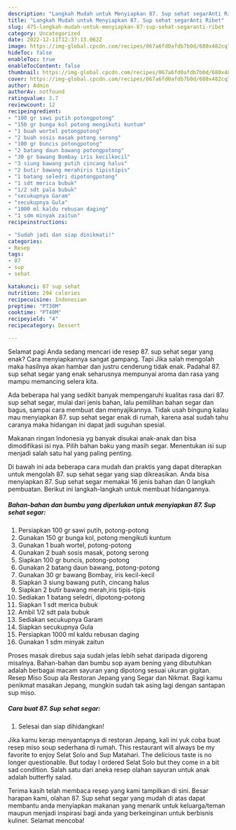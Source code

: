 ```yaml
---
description: "Langkah Mudah untuk Menyiapkan 87. Sup sehat segarAnti Ribet"
title: "Langkah Mudah untuk Menyiapkan 87. Sup sehat segarAnti Ribet"
slug: 475-langkah-mudah-untuk-menyiapkan-87-sup-sehat-segaranti-ribet
category: Uncategorized
date: 2022-12-11T12:37:13.062Z
image: https://img-global.cpcdn.com/recipes/067a6fd0afdb7b0d/680x482cq70/87-sup-sehat-segar-foto-resep-utama.jpg
hideToc: false
enableToc: true
enableTocContent: false
thumbnail: https://img-global.cpcdn.com/recipes/067a6fd0afdb7b0d/680x482cq70/87-sup-sehat-segar-foto-resep-utama.jpg
cover: https://img-global.cpcdn.com/recipes/067a6fd0afdb7b0d/680x482cq70/87-sup-sehat-segar-foto-resep-utama.jpg
author: Admin
authorAv: notfound
ratingvalue: 3.7
reviewcount: 12
recipeingredient:
- "100 gr sawi putih potongpotong"
- "150 gr bunga kol potong mengikuti kuntum"
- "1 buah wortel potongpotong"
- "2 buah sosis masak potong serong"
- "100 gr buncis potongpotong"
- "2 batang daun bawang potongpotong"
- "30 gr bawang Bombay iris kecilkecil"
- "3 siung bawang putih cincang halus"
- "2 butir bawang merahiris tipistipis"
- "1 batang seledri dipotongpotong"
- "1 sdt merica bubuk"
- "1/2 sdt pala bubuk"
- "secukupnya Garam"
- "secukupnya Gula"
- "1000 ml kaldu rebusan daging"
- "1 sdm minyak zaitun"
recipeinstructions:

- "Sudah jadi dan siap dinikmati!"
categories:
- Resep
tags:
- 87
- sup
- sehat

katakunci: 87 sup sehat 
nutrition: 294 calories
recipecuisine: Indonesian
preptime: "PT30M"
cooktime: "PT40M"
recipeyield: "4"
recipecategory: Dessert

---
```



Selamat pagi Anda sedang mencari ide resep 87. sup sehat segar yang enak? Cara menyiapkannya sangat gampang. Tapi Jika salah mengolah maka hasilnya akan hambar dan justru cenderung tidak enak. Padahal 87. sup sehat segar yang enak seharusnya mempunyai aroma dan rasa yang mampu memancing selera kita.


Ada beberapa hal yang sedikit banyak mempengaruhi kualitas rasa dari 87. sup sehat segar, mulai dari jenis bahan, lalu pemilihan bahan segar dan bagus, sampai cara membuat dan menyajikannya. Tidak usah bingung kalau mau menyiapkan 87. sup sehat segar enak di rumah, karena asal sudah tahu caranya maka hidangan ini dapat jadi suguhan spesial.

Makanan ringan Indonesia yg banyak disukai anak-anak dan bisa dimodifikasi isi nya. Pilih bahan baku yang masih segar. Menentukan isi sup menjadi salah satu hal yang paling penting.


Di bawah ini ada beberapa cara mudah dan praktis yang dapat diterapkan untuk mengolah 87. sup sehat segar yang siap dikreasikan. Anda bisa menyiapkan 87. Sup sehat segar memakai 16 jenis bahan dan 0 langkah pembuatan. Berikut ini langkah-langkah untuk membuat hidangannya.

<!--inarticleads1-->

##### Bahan-bahan dan bumbu yang diperlukan untuk menyiapkan 87. Sup sehat segar:

1. Persiapkan 100 gr sawi putih, potong-potong
1. Gunakan 150 gr bunga kol, potong mengikuti kuntum
1. Gunakan 1 buah wortel, potong-potong
1. Gunakan 2 buah sosis masak, potong serong
1. Siapkan 100 gr buncis, potong-potong
1. Gunakan 2 batang daun bawang, potong-potong
1. Gunakan 30 gr bawang Bombay, iris kecil-kecil
1. Siapkan 3 siung bawang putih, cincang halus
1. Siapkan 2 butir bawang merah,iris tipis-tipis
1. Sediakan 1 batang seledri, dipotong-potong
1. Siapkan 1 sdt merica bubuk
1. Ambil 1/2 sdt pala bubuk
1. Sediakan secukupnya Garam
1. Siapkan secukupnya Gula
1. Persiapkan 1000 ml kaldu rebusan daging
1. Gunakan 1 sdm minyak zaitun


Proses masak direbus saja sudah jelas lebih sehat daripada digoreng misalnya. Bahan-bahan dan bumbu sop ayam bening yang dibutuhkan adalah berbagai macam sayuran yang dipotong sesuai ukuran gigitan. Resep Miso Soup ala Restoran Jepang yang Segar dan Nikmat. Bagi kamu penikmat masakan Jepang, mungkin sudah tak asing lagi dengan santapan sup miso. 

<!--inarticleads2-->

##### Cara buat 87. Sup sehat segar:


1. Selesai dan siap dihidangkan!

Jika kamu kerap menyantapnya di restoran Jepang, kali ini yuk coba buat resep miso soup sederhana di rumah. This restaurant will always be my favorite to enjoy Selat Solo and Sup Matahari. The delicious taste is no longer questionable. But today I ordered Selat Solo but they come in a bit sad condition. Salah satu dari aneka resep olahan sayuran untuk anak adalah butterfly salad. 

Terima kasih telah membaca resep yang kami tampilkan di sini. Besar harapan kami, olahan 87. Sup sehat segar yang mudah di atas dapat membantu anda menyiapkan makanan yang menarik untuk keluarga/teman maupun menjadi inspirasi bagi anda yang berkeinginan untuk berbisnis kuliner. Selamat mencoba!
